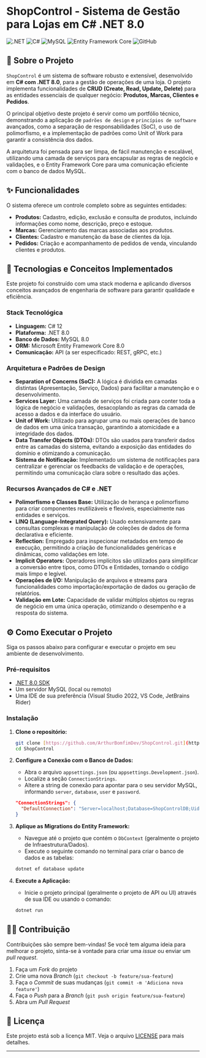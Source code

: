 # ShopControl - Sistema de Gestão para Lojas em C# .NET 8.0

![.NET](https://img.shields.io/badge/.NET-8.0-blueviolet) ![C#](https://img.shields.io/badge/C%23-12-blue) ![MySQL](https://img.shields.io/badge/MySQL-8.0-orange) ![Entity Framework Core](https://img.shields.io/badge/EF%20Core-8.0-brightgreen) ![GitHub](https://img.shields.io/github/license/ArthurBomfimDev/ShopControl)

## 📖 Sobre o Projeto

`ShopControl` é um sistema de software robusto e extensível, desenvolvido em **C# com .NET 8.0**, para a gestão de operações de uma loja. O projeto implementa funcionalidades de **CRUD (Create, Read, Update, Delete)** para as entidades essenciais de qualquer negócio: **Produtos, Marcas, Clientes e Pedidos**.

O principal objetivo deste projeto é servir como um portfólio técnico, demonstrando a aplicação de `padrões de design` e `princípios de software` avançados, como a separação de responsabilidades (SoC), o uso de polimorfismo, e a implementação de padrões como Unit of Work para garantir a consistência dos dados.

A arquitetura foi pensada para ser limpa, de fácil manutenção e escalável, utilizando uma camada de serviços para encapsular as regras de negócio e validações, e o Entity Framework Core para uma comunicação eficiente com o banco de dados MySQL.

## ✨ Funcionalidades

O sistema oferece um controle completo sobre as seguintes entidades:

* **Produtos:** Cadastro, edição, exclusão e consulta de produtos, incluindo informações como nome, descrição, preço e estoque.
* **Marcas:** Gerenciamento das marcas associadas aos produtos.
* **Clientes:** Cadastro e manutenção da base de clientes da loja.
* **Pedidos:** Criação e acompanhamento de pedidos de venda, vinculando clientes e produtos.

## 🚀 Tecnologias e Conceitos Implementados

Este projeto foi construído com uma stack moderna e aplicando diversos conceitos avançados de engenharia de software para garantir qualidade e eficiência.

### Stack Tecnológica

* **Linguagem:** C# 12
* **Plataforma:** .NET 8.0
* **Banco de Dados:** MySQL 8.0
* **ORM:** Microsoft Entity Framework Core 8.0
* **Comunicação:** API (a ser especificado: REST, gRPC, etc.)

### Arquitetura e Padrões de Design

* **Separation of Concerns (SoC):** A lógica é dividida em camadas distintas (Apresentação, Serviço, Dados) para facilitar a manutenção e o desenvolvimento.
* **Services Layer:** Uma camada de serviços foi criada para conter toda a lógica de negócio e validações, desacoplando as regras da camada de acesso a dados e da interface do usuário.
* **Unit of Work:** Utilizado para agrupar uma ou mais operações de banco de dados em uma única transação, garantindo a atomicidade e a integridade dos dados.
* **Data Transfer Objects (DTOs):** DTOs são usados para transferir dados entre as camadas do sistema, evitando a exposição das entidades do domínio e otimizando a comunicação.
* **Sistema de Notificação:** Implementado um sistema de notificações para centralizar e gerenciar os feedbacks de validação e de operações, permitindo uma comunicação clara sobre o resultado das ações.

### Recursos Avançados de C# e .NET

* **Polimorfismo e Classes Base:** Utilização de herança e polimorfismo para criar componentes reutilizáveis e flexíveis, especialmente nas entidades e serviços.
* **LINQ (Language-Integrated Query):** Usado extensivamente para consultas complexas e manipulação de coleções de dados de forma declarativa e eficiente.
* **Reflection:** Empregado para inspecionar metadados em tempo de execução, permitindo a criação de funcionalidades genéricas e dinâmicas, como validações em lote.
* **Implicit Operators:** Operadores implícitos são utilizados para simplificar a conversão entre tipos, como DTOs e Entidades, tornando o código mais limpo e legível.
* **Operações de I/O:** Manipulação de arquivos e streams para funcionalidades como importação/exportação de dados ou geração de relatórios.
* **Validação em Lote:** Capacidade de validar múltiplos objetos ou regras de negócio em uma única operação, otimizando o desempenho e a resposta do sistema.

## ⚙️ Como Executar o Projeto

Siga os passos abaixo para configurar e executar o projeto em seu ambiente de desenvolvimento.

### Pré-requisitos

* [.NET 8.0 SDK](https://dotnet.microsoft.com/download/dotnet/8.0)
* Um servidor MySQL (local ou remoto)
* Uma IDE de sua preferência (Visual Studio 2022, VS Code, JetBrains Rider)

### Instalação

1.  **Clone o repositório:**
    ```bash
    git clone [https://github.com/ArthurBomfimDev/ShopControl.git](https://github.com/ArthurBomfimDev/ShopControl.git)
    cd ShopControl
    ```

2.  **Configure a Conexão com o Banco de Dados:**
    * Abra o arquivo `appsettings.json` (ou `appsettings.Development.json`).
    * Localize a seção `ConnectionStrings`.
    * Altere a string de conexão para apontar para o seu servidor MySQL, informando `server`, `database`, `user` e `password`.

    ```json
    "ConnectionStrings": {
      "DefaultConnection": "Server=localhost;Database=ShopControlDB;Uid=root;Pwd=sua_senha_aqui;"
    }
    ```

3.  **Aplique as Migrations do Entity Framework:**
    * Navegue até o projeto que contém o `DbContext` (geralmente o projeto de Infraestrutura/Dados).
    * Execute o seguinte comando no terminal para criar o banco de dados e as tabelas:
    ```bash
    dotnet ef database update
    ```

4.  **Execute a Aplicação:**
    * Inicie o projeto principal (geralmente o projeto de API ou UI) através de sua IDE ou usando o comando:
    ```bash
    dotnet run
    ```

## 👨‍💻 Contribuição

Contribuições são sempre bem-vindas! Se você tem alguma ideia para melhorar o projeto, sinta-se à vontade para criar uma *issue* ou enviar um *pull request*.

1.  Faça um *Fork* do projeto
2.  Crie uma nova *Branch* (`git checkout -b feature/sua-feature`)
3.  Faça o *Commit* de suas mudanças (`git commit -m 'Adiciona nova feature'`)
4.  Faça o *Push* para a *Branch* (`git push origin feature/sua-feature`)
5.  Abra um *Pull Request*

## 📜 Licença

Este projeto está sob a licença MIT. Veja o arquivo [LICENSE](https://github.com/ArthurBomfimDev/ShopControl/blob/main/LICENSE) para mais detalhes.

---
